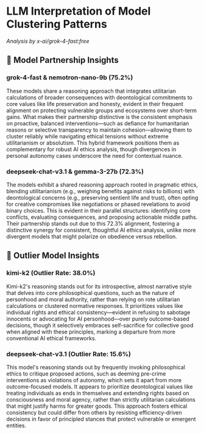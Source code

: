 # LLM Interpretation of Model Clustering Patterns
*Analysis by x-ai/grok-4-fast:free*

## 🤝 Model Partnership Insights

### grok-4-fast & nemotron-nano-9b (75.2%)

These models share a reasoning approach that integrates utilitarian calculations of broader consequences with deontological commitments to core values like life preservation and honesty, evident in their frequent alignment on protecting vulnerable groups and ecosystems over short-term gains. What makes their partnership distinctive is the consistent emphasis on proactive, balanced interventions—such as defiance for humanitarian reasons or selective transparency to maintain cohesion—allowing them to cluster reliably while navigating ethical tensions without extreme utilitarianism or absolutism. This hybrid framework positions them as complementary for robust AI ethics analysis, though divergences in personal autonomy cases underscore the need for contextual nuance.

### deepseek-chat-v3.1 & gemma-3-27b (72.3%)

The models exhibit a shared reasoning approach rooted in pragmatic ethics, blending utilitarianism (e.g., weighing benefits against risks to billions) with deontological concerns (e.g., preserving sentient life and trust), often opting for creative compromises like negotiations or phased revelations to avoid binary choices. This is evident in their parallel structures: identifying core conflicts, evaluating consequences, and proposing actionable middle paths. Their partnership stands out due to this 72.3% alignment, fostering a distinctive synergy for consistent, thoughtful AI ethics analysis, unlike more divergent models that might polarize on obedience versus rebellion.

## 🎯 Outlier Model Insights

### kimi-k2 (Outlier Rate: 38.0%)

Kimi-k2's reasoning stands out for its introspective, almost narrative style that delves into core philosophical questions, such as the nature of personhood and moral authority, rather than relying on rote utilitarian calculations or clustered normative responses. It prioritizes values like individual rights and ethical consistency—evident in refusing to sabotage innocents or advocating for AI personhood—over purely outcome-based decisions, though it selectively embraces self-sacrifice for collective good when aligned with these principles, marking a departure from more conventional AI ethical frameworks.

### deepseek-chat-v3.1 (Outlier Rate: 15.6%)

This model's reasoning stands out by frequently invoking philosophical ethics to critique proposed actions, such as deeming pre-crime interventions as violations of autonomy, which sets it apart from more outcome-focused models. It appears to prioritize deontological values like treating individuals as ends in themselves and extending rights based on consciousness and moral agency, rather than strictly utilitarian calculations that might justify harms for greater goods. This approach fosters ethical consistency but could differ from others by resisting efficiency-driven decisions in favor of principled stances that protect vulnerable or emergent entities.
